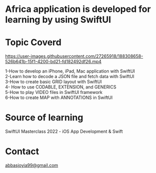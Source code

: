 # Africa application is developed for learning by using SwiftUI

# Topic Coverd



https://user-images.githubusercontent.com/27265918/188308658-526b641b-15f1-4200-bd21-fd182492df26.mp4



1-How to develop an iPhone, iPad, Mac application with SwiftUI \
2-Learn how to decode a JSON file and fetch data with SwiftUI \
3-How to create basic GRID layout with SwiftUI \
4- How to use CODABLE, EXTENSION, and GENERICS \
5-How to play VIDEO files in SwiftUI framework \
6-How to create MAP with ANNOTATIONS in SwiftUI

# Source of learning
SwiftUI Masterclass 2022 - iOS App Development & Swift

# Contact 
abbasjoyia99@gmail.com
